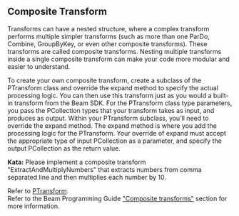 <!--
  ~ Licensed to the Apache Software Foundation (ASF) under one
  ~ or more contributor license agreements.  See the NOTICE file
  ~ distributed with this work for additional information
  ~ regarding copyright ownership.  The ASF licenses this file
  ~ to you under the Apache License, Version 2.0 (the
  ~ "License"); you may not use this file except in compliance
  ~ with the License.  You may obtain a copy of the License at
  ~
  ~     http://www.apache.org/licenses/LICENSE-2.0
  ~
  ~ Unless required by applicable law or agreed to in writing, software
  ~ distributed under the License is distributed on an "AS IS" BASIS,
  ~ WITHOUT WARRANTIES OR CONDITIONS OF ANY KIND, either express or implied.
  ~ See the License for the specific language governing permissions and
  ~ limitations under the License.
  -->

Composite Transform
-------------------

Transforms can have a nested structure, where a complex transform performs multiple simpler 
transforms (such as more than one ParDo, Combine, GroupByKey, or even other composite transforms). 
These transforms are called composite transforms. Nesting multiple transforms inside a single 
composite transform can make your code more modular and easier to understand.

To create your own composite transform, create a subclass of the PTransform class and override the 
expand method to specify the actual processing logic. You can then use this transform just as you 
would a built-in transform from the Beam SDK. For the PTransform class type parameters, you pass 
the PCollection types that your transform takes as input, and produces as output. Within your 
PTransform subclass, you’ll need to override the expand method. The expand method is where you add 
the processing logic for the PTransform. Your override of expand must accept the appropriate type 
of input PCollection as a parameter, and specify the output PCollection as the return value.

**Kata:** Please implement a composite transform "ExtractAndMultiplyNumbers" that extracts numbers 
from comma separated line and then multiplies each number by 10.

<div class="hint">
  Refer to <a href="https://beam.apache.org/releases/javadoc/current/org/apache/beam/sdk/transforms/PTransform.html">
  PTransform</a>.
</div>

<div class="hint">
  Refer to the Beam Programming Guide
  <a href="https://beam.apache.org/documentation/programming-guide/#composite-transforms">
    "Composite transforms"</a> section for more information.
</div>

